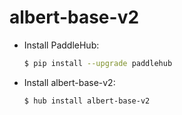 # albert-base-v2
* Install PaddleHub: 

    ```bash
    $ pip install --upgrade paddlehub
    ```

* Install albert-base-v2: 

    ```bash
    $ hub install albert-base-v2
    ```
